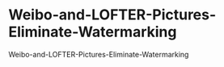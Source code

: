 # Weibo-and-LOFTER-Pictures-Eliminate-Watermarking
Weibo-and-LOFTER-Pictures-Eliminate-Watermarking
